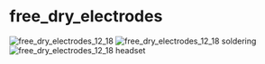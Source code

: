 # free_dry_electrodes
![free_dry_electrodes_12_18](https://github.com/neuroidss/free_dry_electrodes/raw/main/free_dry_electrodes_12_18/out/3d/free_dry_electrodes_12_18.png)
![free_dry_electrodes_12_18 soldering](https://github.com/neuroidss/free_dry_electrodes/raw/main/photo_2022-05-16_13-31-07.jpg)
![free_dry_electrodes_12_18 headset](https://github.com/neuroidss/free_dry_electrodes/raw/main/photo_2022-05-17_20-57-28.jpg)
